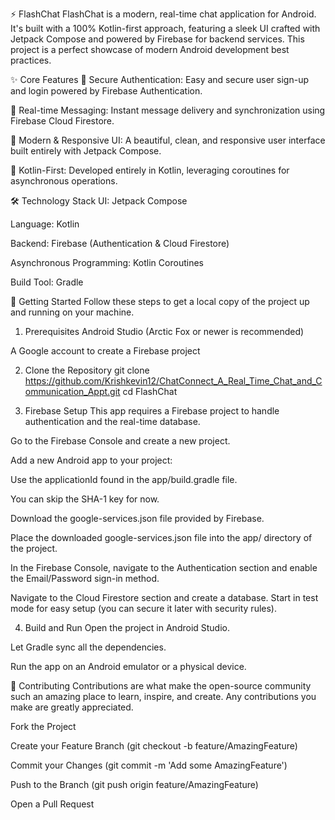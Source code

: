 ⚡️ FlashChat
FlashChat is a modern, real-time chat application for Android. It's built with a 100% Kotlin-first approach, featuring a sleek UI crafted with Jetpack Compose and powered by Firebase for backend services. This project is a perfect showcase of modern Android development best practices.

✨ Core Features
🔐 Secure Authentication: Easy and secure user sign-up and login powered by Firebase Authentication.

💬 Real-time Messaging: Instant message delivery and synchronization using Firebase Cloud Firestore.

📱 Modern & Responsive UI: A beautiful, clean, and responsive user interface built entirely with Jetpack Compose.

🚀 Kotlin-First: Developed entirely in Kotlin, leveraging coroutines for asynchronous operations.

🛠️ Technology Stack
UI: Jetpack Compose

Language: Kotlin

Backend: Firebase (Authentication & Cloud Firestore)

Asynchronous Programming: Kotlin Coroutines

Build Tool: Gradle

🚀 Getting Started
Follow these steps to get a local copy of the project up and running on your machine.

1. Prerequisites
Android Studio (Arctic Fox or newer is recommended)

A Google account to create a Firebase project

2. Clone the Repository
git clone https://github.com/Krishkevin12/ChatConnect_A_Real_Time_Chat_and_Communication_Appt.git
cd FlashChat

3. Firebase Setup
This app requires a Firebase project to handle authentication and the real-time database.

Go to the Firebase Console and create a new project.

Add a new Android app to your project:

Use the applicationId found in the app/build.gradle file.

You can skip the SHA-1 key for now.

Download the google-services.json file provided by Firebase.

Place the downloaded google-services.json file into the app/ directory of the project.

In the Firebase Console, navigate to the Authentication section and enable the Email/Password sign-in method.

Navigate to the Cloud Firestore section and create a database. Start in test mode for easy setup (you can secure it later with security rules).

4. Build and Run
Open the project in Android Studio.

Let Gradle sync all the dependencies.

Run the app on an Android emulator or a physical device.

🤝 Contributing
Contributions are what make the open-source community such an amazing place to learn, inspire, and create. Any contributions you make are greatly appreciated.

Fork the Project

Create your Feature Branch (git checkout -b feature/AmazingFeature)

Commit your Changes (git commit -m 'Add some AmazingFeature')

Push to the Branch (git push origin feature/AmazingFeature)

Open a Pull Request


